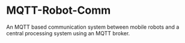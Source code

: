 # MQTT-Robot-Comm
An MQTT based communication system between mobile robots and a central processing system using an MQTT broker.

